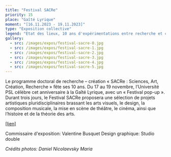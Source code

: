 ```yaml
---
title: "Festival SACRe"
priority: 15
place: "Gaîté Lyrique"
moment: "[16.11.2023 - 19.11.2023]"
type: "Exposition collective"
legend: "Etat des lieux, 10 ans d'expérimentations entre recherche et création"
gallery:
  - src: /images/expos/festival-sacre-0.jpg
  - src: /images/expos/festival-sacre-1.jpg
  - src: /images/expos/festival-sacre-2.jpg
  - src: /images/expos/festival-sacre-3.jpg
  - src: /images/expos/festival-sacre-4.jpg
  - src: /images/expos/festival-sacre-5.jpg
---
```


Le programme doctoral de recherche – création « SACRe : Sciences, Art, Création, Recherche » fête ses 10 ans. Du 17 au 19 novembre, l’Université PSL célèbre cet anniversaire à la Gaîté Lyrique, avec un « Festival pop-up ». Durant trois jours, le Festival SACRe proposera une sélection de projets artistiques pluridisciplinaires brassant les arts visuels, le design, la composition musicale, la mise en scène de théâtre, le cinéma, ainsi que l’histoire et de la théorie des arts.

[[lien]](https://www.gaite-lyrique.net/festival/festival-sacre)

Commissaire d'exposition: Valentine Busquet
Design graphique: Studio double

_Crédits photos: Daniel Nicolaevsky Maria_
